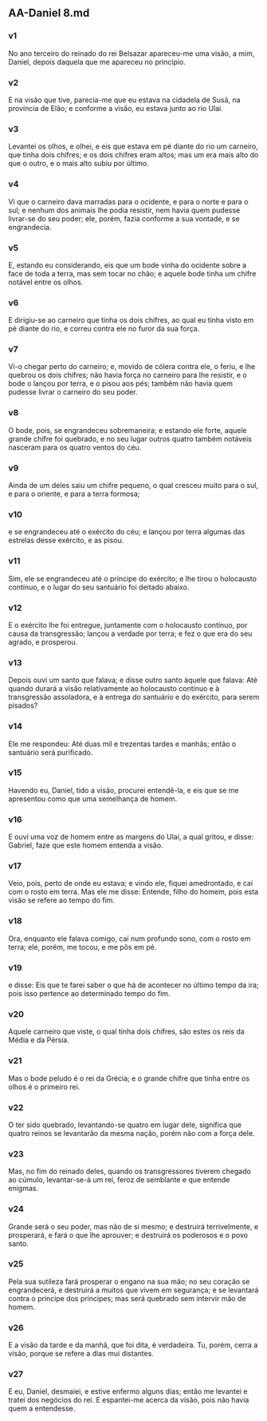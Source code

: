 ## AA-Daniel 8.md
### v1
 No ano terceiro do reinado do rei Belsazar apareceu-me uma visão, a mim, Daniel, depois daquela que me apareceu no princípio.
### v2
 E na visão que tive, parecia-me que eu estava na cidadela de Susã, na província de Elão; e conforme a visão, eu estava junto ao rio Ulai.
### v3
 Levantei os olhos, e olhei, e eis que estava em pé diante do rio um carneiro, que tinha dois chifres; e os dois chifres eram altos; mas um era mais alto do que o outro, e o mais alto subiu por último.
### v4
 Vi que o carneiro dava marradas para o ocidente, e para o norte e para o sul; e nenhum dos animais lhe podia resistir, nem havia quem pudesse livrar-se do seu poder; ele, porém, fazia conforme a sua vontade, e se engrandecia.
### v5
 E, estando eu considerando, eis que um bode vinha do ocidente sobre a face de toda a terra, mas sem tocar no chão; e aquele bode tinha um chifre notável entre os olhos.
### v6
 E dirigiu-se ao carneiro que tinha os dois chifres, ao qual eu tinha visto em pé diante do rio, e correu contra ele no furor da sua força.
### v7
 Vi-o chegar perto do carneiro; e, movido de cólera contra ele, o feriu, e lhe quebrou os dois chifres; não havia força no carneiro para lhe resistir, e o bode o lançou por terra, e o pisou aos pés; também não havia quem pudesse livrar o carneiro do seu poder.
### v8
 O bode, pois, se engrandeceu sobremaneira; e estando ele forte, aquele grande chifre foi quebrado, e no seu lugar outros quatro também notáveis nasceram para os quatro ventos do céu.
### v9
 Ainda de um deles saiu um chifre pequeno, o qual cresceu muito para o sul, e para o oriente, e para a terra formosa;
### v10
 e se engrandeceu até o exército do céu; e lançou por terra algumas das estrelas desse exército, e as pisou.
### v11
 Sim, ele se engrandeceu até o príncipe do exército; e lhe tirou o holocausto contínuo, e o lugar do seu santuário foi deitado abaixo.
### v12
 E o exército lhe foi entregue, juntamente com o holocausto contínuo, por causa da transgressão; lançou a verdade por terra; e fez o que era do seu agrado, e prosperou.
### v13
 Depois ouvi um santo que falava; e disse outro santo àquele que falava: Até quando durará a visão relativamente ao holocausto contínuo e à transgressão assoladora, e à entrega do santuário e do exército, para serem pisados?
### v14
 Ele me respondeu: Até duas mil e trezentas tardes e manhãs; então o santuário será purificado.
### v15
 Havendo eu, Daniel, tido a visão, procurei entendê-la, e eis que se me apresentou como que uma semelhança de homem.
### v16
 E ouvi uma voz de homem entre as margens do Ulai, a qual gritou, e disse: Gabriel, faze que este homem entenda a visão.
### v17
 Veio, pois, perto de onde eu estava; e vindo ele, fiquei amedrontado, e caí com o rosto em terra. Mas ele me disse: Entende, filho do homem, pois esta visão se refere ao tempo do fim.
### v18
 Ora, enquanto ele falava comigo, caí num profundo sono, com o rosto em terra; ele, porém, me tocou, e me pôs em pé.
### v19
 e disse: Eis que te farei saber o que há de acontecer no último tempo da ira; pois isso pertence ao determinado tempo do fim.
### v20
 Aquele carneiro que viste, o qual tinha dois chifres, são estes os reis da Média e da Pérsia.
### v21
 Mas o bode peludo é o rei da Grécia; e o grande chifre que tinha entre os olhos é o primeiro rei.
### v22
 O ter sido quebrado, levantando-se quatro em lugar dele, significa que quatro reinos se levantarão da mesma nação, porém não com a força dele.
### v23
 Mas, no fim do reinado deles, quando os transgressores tiverem chegado ao cúmulo, levantar-se-á um rei, feroz de semblante e que entende enigmas.
### v24
 Grande será o seu poder, mas não de si mesmo; e destruirá terrivelmente, e prosperará, e fará o que lhe aprouver; e destruirá os poderosos e o povo santo.
### v25
 Pela sua sutileza fará prosperar o engano na sua mão; no seu coração se engrandecerá, e destruirá a muitos que vivem em segurança; e se levantará contra o príncipe dos príncipes; mas será quebrado sem intervir mão de homem.
### v26
 E a visão da tarde e da manhã, que foi dita, é verdadeira. Tu, porém, cerra a visão, porque se refere a dias mui distantes.
### v27
 E eu, Daniel, desmaiei, e estive enfermo alguns dias; então me levantei e tratei dos negócios do rei. E espantei-me acerca da visão, pois não havia quem a entendesse.
